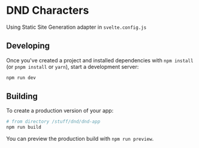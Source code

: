 # DND Characters

Using Static Site Generation adapter in `svelte.config.js`

## Developing

Once you've created a project and installed dependencies with `npm install` (or `pnpm install` or `yarn`), start a development server:

```bash
npm run dev
```

## Building

To create a production version of your app:

```bash
# from directory /stuff/dnd/dnd-app
npm run build
```

You can preview the production build with `npm run preview`.
